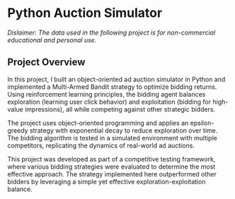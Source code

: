 # Python Auction Simulator
*Dislaimer: The data used in the following project is for non-commercial educational and personal use.*

## Project Overview
In this project, I built an object-oriented ad auction simulator in Python and implemented a Multi-Armed Bandit strategy to optimize bidding returns. Using reinforcement learning principles, the bidding agent balances exploration (learning user click behavior) and exploitation (bidding for high-value impressions), all while competing against other strategic bidders.

The project uses object-oriented programming and applies an epsilon-greedy strategy with exponential decay to reduce exploration over time. The bidding algorithm is tested in a simulated environment with multiple competitors, replicating the dynamics of real-world ad auctions.

This project was developed as part of a competitive testing framework, where various bidding strategies were evaluated to determine the most effective approach. The strategy implemented here outperformed other bidders by leveraging a simple yet effective exploration-exploitation balance.
